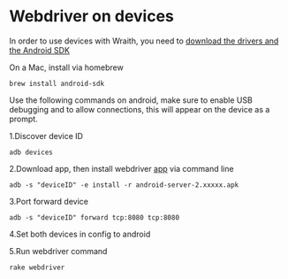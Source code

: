 Webdriver on devices
======

In order to use devices with Wraith, you need to [download the drivers and the Android SDK](http://developer.android.com/sdk/index.html)

On a Mac, install via homebrew
```
brew install android-sdk
```

Use the following commands on android, make sure to enable USB debugging and to allow connections, this will appear on the device as a prompt.

1.Discover device ID

    adb devices

2.Download app, then install webdriver [app](http://code.google.com/p/selenium/downloads/list) via command line 

    adb -s "deviceID" -e install -r android-server-2.xxxxx.apk    

3.Port forward device

    adb -s "deviceID" forward tcp:8080 tcp:8080    

4.Set both devices in config to android

5.Run webdriver command

    rake webdriver
